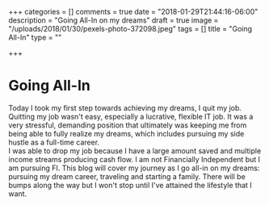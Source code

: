 +++
categories = []
comments = true
date = "2018-01-29T21:44:16-06:00"
description = "Going All-In on my dreams"
draft = true
image = "/uploads/2018/01/30/pexels-photo-372098.jpeg"
tags = []
title = "Going All-In"
type = ""

+++
# Going All-In

Today I took my first step towards achieving my dreams, I quit my job. Quitting my job wasn't easy, especially a lucrative, flexible IT job. It was a very stressful, demanding position that ultimately was keeping me from being able to fully realize my dreams, which includes pursuing my side hustle as a full-time career.   
I was able to drop my job because I have a large amount saved and multiple income streams producing cash flow. I am not Financially Independent but I am pursuing FI. This blog will cover my journey as I go all-in on my dreams: pursuing my dream career, traveling and starting a family. There will be bumps along the way but I won't stop until I've attained the lifestyle that I want.